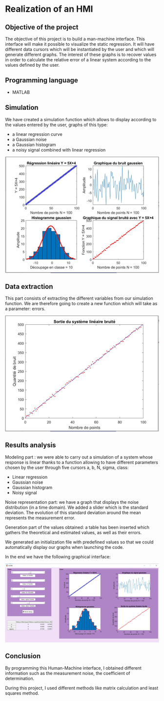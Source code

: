 # Realization of an HMI
## Objective of the project
The objective of this project is to build a man-machine interface. This interface will make it possible to visualize the static regression. It will have different data cursors which will be instantiated by the user and which will generate different graphs. The interest of these graphs is to recover values in order to calculate the relative error of a linear system according to the values defined by the user.
## Programming language
* MATLAB

## Simulation
We have created a simulation function which allows to display according to the values entered by the user, graphs of this type:
* a linear regression curve
* a Gaussian noise
* a Gaussian histogram
* a noisy signal combined with linear regression

<p align="center"> <img src="Image1.png"/> </p>

## Data extraction
This part consists of extracting the different variables from our simulation function. We are therefore going to create a new function which will take as a parameter: errors.
<p align="center"> <img src="Image2.png"/> </p>

## Results analysis
Modeling part : we were able to carry out a simulation of a system whose response is linear thanks to a function allowing to have different parameters chosen by the user through five cursors a, b, N, sigma, class:
-	Linear regression
- Gaussian noise
- Gaussian histogram
- Noisy signal

Noise representation part: we have a graph that displays the noise distribution (in a time domain). We added a slider which is the standard deviation. The evolution of this standard deviation around the mean represents the measurement error.  

Generation part of the values obtained: a table has been inserted which gathers the theoretical and estimated values, as well as their errors.

We generated an initialization file with predefined values so that we could automatically display our graphs when launching the code.  

In the end we have the following graphical interface:
<p align="center"> <img src="Image3.png"/> </p>

## Conclusion
By programming this Human-Machine interface, I obtained different information such as the measurement noise, the coefficient of determination.  

During this project, I used different methods like matrix calculation and least squares method.
